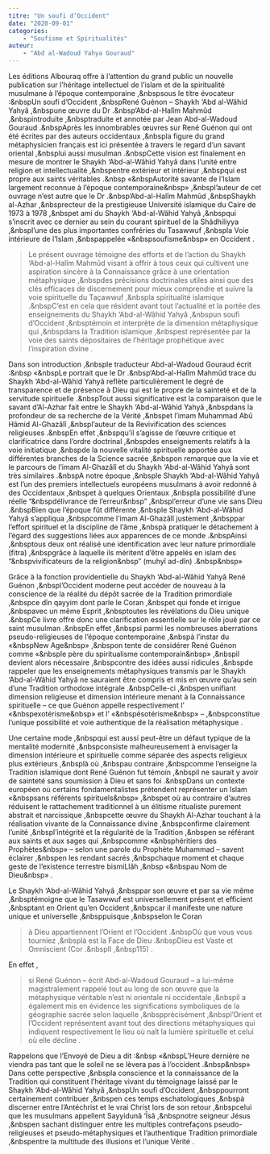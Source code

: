 ```yaml
---
titre: "Un soufi d’Occident"
date: "2020-09-01"
categories: 
	- "Soufisme et Spiritualités"
auteur: 
	- "Abd al-Wadoud Yahya Gouraud"
---
```


Les éditions Albouraq offre à l’attention du grand public un nouvelle publication sur l’héritage intellectuel de l’islam et de la spiritualité musulmane à l’époque contemporaine ,&nbspsous le titre évocateur :&nbspUn soufi d’Occident ,&nbspRené Guénon – Shaykh ‘Abd al-Wâhid Yahyâ ,&nbspune œuvre du Dr .&nbsp‘Abd-al-Halîm Mahmûd ,&nbspintroduite ,&nbsptraduite et annotée par Jean Abd-al-Wadoud Gouraud .&nbspAprès les innombrables œuvres sur René Guénon qui ont été écrites par des auteurs occidentaux ,&nbspla figure du grand métaphysicien français est ici présentée à travers le regard d’un savant oriental ,&nbsplui aussi musulman .&nbspCette vision est finalement en mesure de montrer le Shaykh ‘Abd-al-Wâhid Yahyâ dans l’unité entre religion et intellectualité ,&nbspentre extérieur et intérieur ,&nbspqui est propre aux saints véritables .&nbsp «&nbspAutorité savante de l’Islam largement reconnue à l’époque contemporaine&nbsp» ,&nbspl’auteur de cet ouvrage n’est autre que le Dr .&nbsp‘Abd-al-Halîm Mahmûd ,&nbspShaykh al-Azhar ,&nbsprecteur de la prestigieuse Université islamique du Caire de 1973 à 1978 ,&nbspet ami du Shaykh ‘Abd-al-Wâhid Yahyâ ,&nbspqui s’inscrit avec ce dernier au sein du courant spirituel de la Shâdhiliyya ,&nbspl’une des plus importantes confréries du Tasawwuf ,&nbspla Voie intérieure de l’Islam ,&nbspappelée «&nbspsoufisme&nbsp» en Occident .

> Le présent ouvrage témoigne des efforts et de l’action du Shaykh ‘Abd-al-Halîm Mahmûd visant à offrir à tous ceux qui cultivent une aspiration sincère à la Connaissance grâce à une orientation métaphysique ,&nbspdes précisions doctrinales utiles ainsi que des clés efficaces de discernement pour mieux comprendre et suivre la voie spirituelle du Taçawwuf ,&nbspla spiritualité islamique .&nbspC’est en cela que résident avant tout l’actualité et la portée des enseignements du Shaykh ‘Abd-al-Wâhid Yahyâ ,&nbspun soufi d’Occident ,&nbsptémoin et interprète de la dimension métaphysique qui ,&nbspdans la Tradition islamique ,&nbspest représentée par la voie des saints dépositaires de l’héritage prophétique avec l’inspiration divine .

Dans son introduction ,&nbsple traducteur Abd-al-Wadoud Gouraud écrit :&nbsp «&nbspLe portrait que le Dr .&nbsp‘Abd-al-Halîm Mahmûd trace du Shaykh ‘Abd-al-Wâhid Yahyâ reflète particulièrement le degré de transparence et de présence à Dieu qui est le propre de la sainteté et de la servitude spirituelle .&nbspTout aussi significative est la comparaison que le savant d’Al-Azhar fait entre le Shaykh ‘Abd-al-Wâhid Yahyâ ,&nbspdans la profondeur de sa recherche de la Vérité ,&nbspet l’imam Muhammad Abû Hâmid Al-Ghazâlî ,&nbspl’auteur de la Revivification des sciences religieuses .&nbspEn effet ,&nbspqu’il s’agisse de l’œuvre critique et clarificatrice dans l’ordre doctrinal ,&nbspdes enseignements relatifs à la voie initiatique ,&nbspde la nouvelle vitalité spirituelle apportée aux différentes branches de la Science sacrée ,&nbspon remarque que la vie et le parcours de l’imam Al-Ghazâlî et du Shaykh ‘Abd-al-Wâhid Yahyâ sont très similaires .&nbspA notre époque ,&nbsple Shaykh ‘Abd-al-Wâhid Yahyâ est l’un des premiers intellectuels européens musulmans à avoir redonné à des Occidentaux ,&nbspet à quelques Orientaux ,&nbspla possibilité d’une réelle “&nbspdélivrance de l’erreur&nbsp” ,&nbspl’erreur d’une vie sans Dieu .&nbspBien que l’époque fût différente ,&nbsple Shaykh ‘Abd-al-Wâhid Yahyâ s’appliqua ,&nbspcomme l’imam Al-Ghazâlî justement ,&nbsppar l’effort spirituel et la discipline de l’âme ,&nbspà pratiquer le détachement à l’égard des suggestions liées aux apparences de ce monde .&nbspAinsi ,&nbsptous deux ont réalisé une identification avec leur nature primordiale (fitra) ,&nbspgrâce à laquelle ils méritent d’être appelés en islam des “&nbspvivificateurs de la religion&nbsp” (muhyî ad-dîn) .&nbsp&nbsp» 

Grâce à la fonction providentielle du Shaykh ‘Abd-al-Wâhid Yahyâ René Guénon ,&nbspl’Occident moderne peut accéder de nouveau à la conscience de la réalité du dépôt sacrée de la Tradition primordiale ,&nbspce dîn qayyim dont parle le Coran ,&nbspet qui fonde et irrigue ,&nbspavec un même Esprit ,&nbsptoutes les révélations du Dieu unique .&nbspCe livre offre donc une clarification essentielle sur le rôle joué par ce saint musulman .&nbspEn effet ,&nbspsi parmi les nombreuses aberrations pseudo-religieuses de l’époque contemporaine ,&nbspà l’instar du «&nbspNew Age&nbsp» ,&nbspon tente de considérer René Guénon comme «&nbsple père du spiritualisme contemporain&nbsp» ,&nbspil devient alors nécessaire ,&nbspcontre des idées aussi ridicules ,&nbspde rappeler que les enseignements métaphysiques transmis par le Shaykh ‘Abd-al-Wâhid Yahyâ ne sauraient être compris et mis en œuvre qu’au sein d’une Tradition orthodoxe intégrale .&nbspCelle-ci ,&nbspen unifiant dimension religieuse et dimension intérieure menant à la Connaissance spirituelle – ce que Guénon appelle respectivement l’ «&nbspexotérisme&nbsp» et l’ «&nbspésotérisme&nbsp» – ,&nbspconstitue l’unique possibilité et voie authentique de la réalisation métaphysique .

Une certaine mode ,&nbspqui est aussi peut-être un défaut typique de la mentalité modernité ,&nbspconsiste malheureusement à envisager la dimension intérieure et spirituelle comme séparée des aspects religieux plus extérieurs ,&nbsplà où ,&nbspau contraire ,&nbspcomme l’enseigne la Tradition islamique dont René Guénon fut témoin ,&nbspil ne saurait y avoir de sainteté sans soumission à Dieu et sans foi .&nbspDans un contexte européen où certains fondamentalistes prétendent représenter un Islam «&nbspsans référents spirituels&nbsp» ,&nbspet où au contraire d’autres réduisent le rattachement traditionnel à un élitisme ritualiste purement abstrait et narcissique ,&nbspcette œuvre du Shaykh Al-Azhar touchant à la réalisation vivante de la Connaissance divine ,&nbspconfirme clairement l’unité ,&nbspl’intégrité et la régularité de la Tradition ,&nbspen se référant aux saints et aux sages qui ,&nbspcomme «&nbsphéritiers des Prophètes&nbsp» – selon une parole du Prophète Muhammad – savent éclairer ,&nbspen les rendant sacrés ,&nbspchaque moment et chaque geste de l’existence terrestre bismiLlâh ,&nbsp «&nbspau Nom de Dieu&nbsp» .

Le Shaykh ‘Abd-al-Wâhid Yahyâ ,&nbsppar son œuvre et par sa vie même ,&nbsptémoigne que le Tasawwuf est universellement présent et efficient ,&nbsptant en Orient qu’en Occident ,&nbspcar il manifeste une nature unique et universelle ,&nbsppuisque ,&nbspselon le Coran
> à Dieu appartiennent l’Orient et l’Occident .&nbspOù que vous vous tourniez ,&nbsplà est la Face de Dieu .&nbspDieu est Vaste et Omniscient (Cor .&nbspII ,&nbsp115) .

En effet ,
> si René Guénon – écrit Abd-al-Wadoud Gouraud – a lui-même magistralement rappelé tout au long de son œuvre que la métaphysique véritable n’est ni orientale ni occidentale ,&nbspil a également mis en évidence les significations symboliques de la géographie sacrée selon laquelle ,&nbspprécisément ,&nbspl’Orient et l’Occident représentent avant tout des directions métaphysiques qui indiquent respectivement le lieu où naît la lumière spirituelle et celui où elle décline .

Rappelons que l’Envoyé de Dieu a dit :&nbsp «&nbspL’Heure dernière ne viendra pas tant que le soleil ne se lèvera pas à l’occident .&nbsp&nbsp» Dans cette perspective ,&nbspla conscience et la connaissance de la Tradition qui constituent l’héritage vivant du témoignage laissé par le Shaykh ‘Abd-al-Wâhid Yahyâ ,&nbspUn soufi d’Occident ,&nbsppourront certainement contribuer ,&nbspen ces temps eschatologiques ,&nbspà discerner entre l’Antéchrist et le vrai Christ lors de son retour ,&nbspcelui que les musulmans appellent Sayyidunâ ‘Îsâ ,&nbspnotre seigneur Jésus ,&nbspen sachant distinguer entre les multiples contrefaçons pseudo-religieuses et pseudo-métaphysiques et l’authentique Tradition primordiale ,&nbspentre la multitude des illusions et l’unique Vérité .
